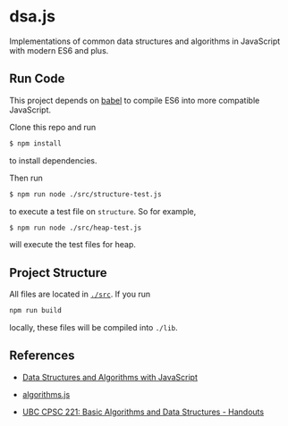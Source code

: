 # dsa.js
Implementations of common data structures and algorithms in JavaScript with modern ES6 and plus.

## Run Code

This project depends on [babel](https://babeljs.io/) to compile ES6 into more compatible JavaScript.

Clone this repo and run

```bash
$ npm install
```

to install dependencies.

Then run

```bash
$ npm run node ./src/structure-test.js
```

to execute a test file on `structure`. So for example,

```bash
$ npm run node ./src/heap-test.js
```

will execute the test files for heap.

## Project Structure

All files are located in [`./src`](./src). If you run

```bash
npm run build
```

locally, these files will be compiled into `./lib`.

## References

- [Data Structures and Algorithms with JavaScript](http://shop.oreilly.com/product/0636920029557.do)

- [algorithms.js](https://github.com/felipernb/algorithms.js)

- [UBC CPSC 221: Basic Algorithms and Data Structures - Handouts](https://www.ugrad.cs.ubc.ca/~cs221/2015W1/handouts.shtml)
